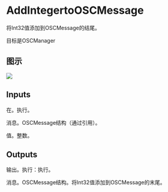# AddIntegertoOSCMessage

将Int32值添加到OSCMessage的结尾。

目标是OSCManager

## 图示

![]($-20221218-18050803.png)

## Inputs

在。执行。

消息。OSCMessage结构（通过引用）。

值。整数。 

## Outputs

输出。执行：执行。

消息。OSCMessage结构。将Int32值添加到OSCMessage的末尾。
